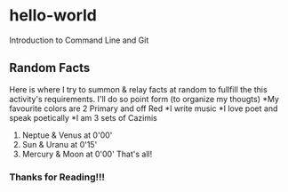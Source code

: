 # hello-world
Introduction to Command Line and Git

## Random Facts
Here is where I try to summon & relay facts at random to fullfill the this activity's requirements. I'll do so point form (to organize my thougts)
*My favourite colors are 2 Primary and off Red
*I write music
*I love poet and speak poetically
*I am 3 sets of Cazimis
  1. Neptue & Venus at 0'00'
  2. Sun & Uranu at 0'15'
  3. Mercury & Moon at 0'00'
That's all!
### Thanks for Reading!!!
